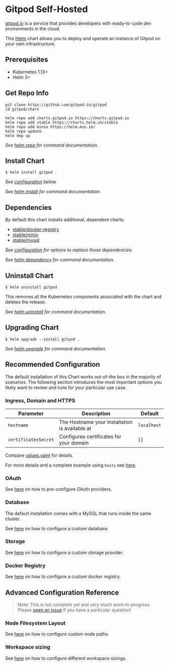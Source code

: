 # Gitpod Self-Hosted

[gitpod.io](https://gitpod.io) is a service that provides developers with ready-to-code dev environments in the cloud.

This [Helm](https://helm.sh) chart allows you to deploy and operate an instance of Gitpod on your own infrastructure.


## Prerequisites

- Kubernetes 1.13+
- Helm 3+


## Get Repo Info

```console
git clone https://github.com/gitpod-io/gitpod
cd gitpod/chart

helm repo add charts.gitpod.io https://charts.gitpod.io
helm repo add stable https://charts.helm.sh/stable
helm repo add minio https://helm.min.io/
helm repo update
helm dep up
```

_See [helm repo](https://helm.sh/docs/helm/helm_repo/) for command documentation._


## Install Chart

```console
$ helm install gitpod .
```

_See [configuration](#configuration) below._

_See [helm install](https://helm.sh/docs/helm/helm_install/) for command documentation._


## Dependencies

By default this chart installs additional, dependent charts:

- [stable/docker-registry](https://github.com/helm/charts/tree/master/stable/docker-registry)
- [stable/minio](https://github.com/minio/charts)
- [stable/mysql](https://github.com/helm/charts/tree/master/stable/mysql)

_See [configuration](#configuration) for options to replace those dependencies._

_See [helm dependency](https://helm.sh/docs/helm/helm_dependency/) for command documentation._


## Uninstall Chart

```console
$ helm uninstall gitpod
```

This removes all the Kubernetes components associated with the chart and deletes the release.

_See [helm uninstall](https://helm.sh/docs/helm/helm_uninstall/) for command documentation._


## Upgrading Chart

```console
$ helm upgrade --install gitpod .
```

_See [helm upgrade](https://helm.sh/docs/helm/helm_upgrade/) for command documentation._


## Recommended Configuration

The default installation of this Chart works out-of-the box in the majority of scenarios. The following section
introduces the most important options you likely want to review and tune for your particular use case.


### Ingress, Domain and HTTPS

| Parameter            | Description                                    | Default                                                 |
|----------------------|------------------------------------------------|---------------------------------------------------------|
| `hostname`           | The Hostname your installation is available at | `localhost`                                             |
| `certificatesSecret` | Configures certificates for your domain        | `{}`                                                    |

Compare [values.yaml](./values.yaml) for details.

For more details and a complete example using `hosts` see [here](https://www.gitpod.io/docs/self-hosted/latest/install/configure-ingress/).


### OAuth

See [here](https://www.gitpod.io/docs/self-hosted/latest/install/oauth/) on how to pre-configure OAuth providers.


### Database

The default installation comes with a MySQL that runs inside the same cluster.

See [here](https://www.gitpod.io/docs/self-hosted/latest/install/database/) on how to configure a custom database.


### Storage

See [here](https://www.gitpod.io/docs/self-hosted/latest/install/storage/) on how to configure a custom storage provider.


### Docker Registry

See [here](https://www.gitpod.io/docs/self-hosted/latest/install/docker-registry/) on how to configure a custom docker registry.


## Advanced Configuration Reference

 > Note: This is not complete yet and very much work-in-progress. Please [open an issue](https://github.com/gitpod-io/gitpod/issues/new?template=question.md) if you have a particular question!


### Node Filesystem Layout

See [here](https://www.gitpod.io/docs/self-hosted/latest/install/nodes/) on how to configure custom node paths.

### Workspace sizing

See [here](https://www.gitpod.io/docs/self-hosted/latest/install/workspaces/) on how to configure different workspace sizings.
